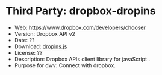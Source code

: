 Third Party: dropbox-dropins
============================

* Web: https://www.dropbox.com/developers/chooser
* Version: Dropbox API v2
* Date: ??
* Download: [dropins.js](https://www.dropbox.com/static/api/2/dropins.js)
* License: ??
* Description: Dropbox APIs client library for javaScript .
* Purpose for dwv: Connect with dropbox.
